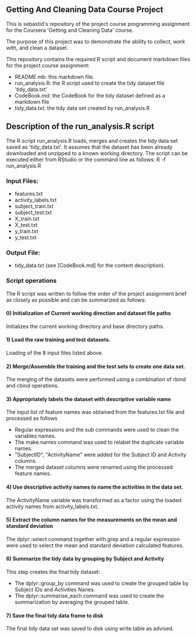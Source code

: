 ## Getting And Cleaning Data Course Project
This is sebastid's repository of the project course programming assignment for the Coursera 'Getting and Cleaning Data' course.

The purpose of this project was to demonstrate the ability to collect, work with, and clean a dataset.

This repository contains the required R script and document markdown files for the project course assignment:
* README.mb: this markdown file.
* run_analysis.R: the R script used to create the tidy dataset file 'tidy_data.txt'
* CodeBook.md: the CodeBook for the tidy dataset defined as a markdown file
* tidy_data.txt: the tidy data set created by run_analysis.R

## Description of the run_analysis.R script
The R script run_analysis.R loads, merges and creates the tidy data set saved as 'tidy_data.txt'.
It assumes that the dataset has been already downloaded and unzipped to a known working directory.
The script can be executed either from RStudio or the command line as follows:
R -f run_analysis.R

### Input Files: 
* features.txt
* activity_labels.txt
* subject_train.txt
* subject_test.txt
* X_train.txt
* X_test.txt
* y_train.txt
* y_test.txt

### Output File:
* tidy_data.txt (see [CodeBook.md] for the content description).

### Script operations
The R script was written to follow the order of the project assignment brief as closely as possible and can be summarized as follows:

#### 0) Initialization of Current working direction and dataset file paths 

Initializes the current working directory and base directory paths.

#### 1) Load the raw training and test datasets.

Loading of the 8 input files listed above.

#### 2) Merge/Assemble the training and the test sets to create one data set.

The merging of the datasets were performed using a combination of rbind and cbind operations.

#### 3) Appropriately labels the dataset with descriptive variable name
The input list of feature names was obtained from the features.txt file and processed as follows
* Regular expressions and the sub commands were used to clean the variables names.
* The make.names command was used to relabel the duplicate variable names.
* "SubjectID", "ActivityName" were added for the Subject ID  and Activity columns.
* The merged dataset columns were renamed using the processed feature names.

#### 4) Use descriptive activity names to name the activities in the data set.

The ActivityName variable was transformed as a factor using the loaded activity names from activity_labels.txt.

#### 5) Extract the column names for the measurements on the mean and standard deviation 

The dplyr::select command together with grep and a regular expression were used to select the mean and standard deviation calculated features.

#### 6) Summarize the tidy data by grouping by Subject and Activity

This step creates the final tidy dataset:
* The dplyr::group_by command was used to create the grouped table by Subject IDs and Activities Nanes.
* The dplyr::summarise_each command was used to create the summarization  by averaging the grouped table.

#### 7) Save the final tidy data frame to disk

The final tidy data set was saved to disk using write.table as advised.

